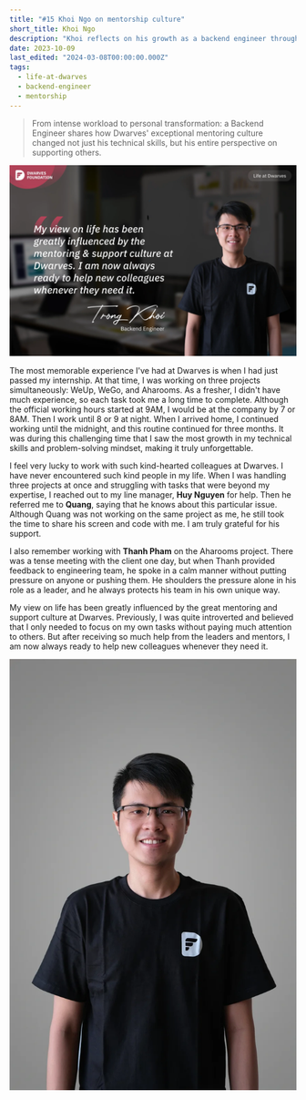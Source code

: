```yaml
---
title: "#15 Khoi Ngo on mentorship culture"
short_title: Khoi Ngo
description: "Khoi reflects on his growth as a backend engineer through challenging times and how Dwarves' supportive culture transformed his outlook on helping others"
date: 2023-10-09
last_edited: "2024-03-08T00:00:00.000Z"
tags:
  - life-at-dwarves
  - backend-engineer
  - mentorship
---
```


> From intense workload to personal transformation: a Backend Engineer shares how Dwarves' exceptional mentoring culture changed not just his technical skills, but his entire perspective on supporting others.

![Ngo Trong Khoi - BE Engineer at Dwarves](assets/notion-image-1744012284169-0wfzp.webp)

The most memorable experience I've had at Dwarves is when I had just passed my internship. At that time, I was working on three projects simultaneously: WeUp, WeGo, and Aharooms. As a fresher, I didn't have much experience, so each task took me a long time to complete. Although the official working hours started at 9AM, I would be at the company by 7 or 8AM. Then I work until 8 or 9 at night. When I arrived home, I continued working until the midnight, and this routine continued for three months. It was during this challenging time that I saw the most growth in my technical skills and problem-solving mindset, making it truly unforgettable.

I feel very lucky to work with such kind-hearted colleagues at Dwarves. I have never encountered such kind people in my life. When I was handling three projects at once and struggling with tasks that were beyond my expertise, I reached out to my line manager, **Huy Nguyen** for help. Then he referred me to **Quang**, saying that he knows about this particular issue. Although Quang was not working on the same project as me, he still took the time to share his screen and code with me. I am truly grateful for his support.

I also remember working with **Thanh Pham** on the Aharooms project. There was a tense meeting with the client one day, but when Thanh provided feedback to engineering team, he spoke in a calm manner without putting pressure on anyone or pushing them. He shoulders the pressure alone in his role as a leader, and he always protects his team in his own unique way.

My view on life has been greatly influenced by the great mentoring and support culture at Dwarves. Previously, I was quite introverted and believed that I only needed to focus on my own tasks without paying much attention to others. But after receiving so much help from the leaders and mentors, I am now always ready to help new colleagues whenever they need it.

![Trong Khoi at work](assets/notion-image-1744012284595-6otkz.webp)
